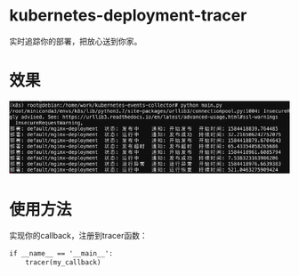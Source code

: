 # kubernetes-deployment-tracer

实时追踪你的部署，把放心送到你家。

# 效果

![效果](https://github.com/owenliang/kubernetes-deployment-tracer/blob/master/show.png?raw=true)

# 使用方法

实现你的callback，注册到tracer函数：

```
if __name__ == '__main__':
    tracer(my_callback)
```